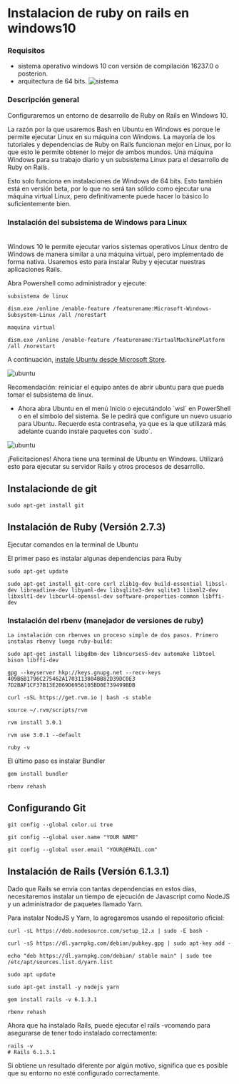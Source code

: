 # Instalacion de ruby on rails en windows10

### Requisitos
  - sistema operativo windows 10 con versión de compilación  16237.0 o posterion.
  - arquitectura de 64 bits.
![sistema](./img/sistema.PNG)


  ### Descripción general

  Configuraremos un entorno de desarrollo de Ruby on Rails en Windows 10.

  La razón por la que usaremos Bash en Ubuntu en Windows es porque le permite ejecutar Linux en su máquina con Windows. La mayoría de los tutoriales y dependencias de Ruby on Rails funcionan mejor en Linux, por lo que esto le permite obtener lo mejor de ambos mundos. Una máquina Windows para su trabajo diario y un subsistema Linux para el desarrollo de Ruby on Rails.

  Esto solo funciona en instalaciones de Windows de 64 bits. Esto también está en versión beta, por lo que no será tan sólido como ejecutar una máquina virtual Linux, pero definitivamente puede hacer lo básico lo suficientemente bien.

### Instalación del subsistema de Windows para Linux <br><br>
Windows 10 le permite ejecutar varios sistemas operativos Linux dentro de Windows de manera similar a una máquina virtual, pero implementado de forma nativa. Usaremos esto para instalar Ruby y ejecutar nuestras aplicaciones Rails.

Abra Powershell como administrador y ejecute:


```
subsistema de linux

dism.exe /online /enable-feature /featurename:Microsoft-Windows-Subsystem-Linux /all /norestart
```
```
maquina virtual

dism.exe /online /enable-feature /featurename:VirtualMachinePlatform /all /norestart
```

A continuación, [instale Ubuntu desde Microsoft Store](https://www.microsoft.com/en-us/p/ubunt[[u/9nblggh4msv6).

![ubuntu](./img/ubuntu.PNG)

Recomendación: reiniciar el equipo antes de abrir ubuntu para que pueda tomar el subsistema de linux.

- Ahora abra Ubuntu en el menú Inicio o ejecutándolo ´wsl´ en PowerShell o en el símbolo del sistema. Se le pedirá que configure un nuevo usuario para Ubuntu. Recuerde esta contraseña, ya que es la que utilizará más adelante cuando instale paquetes con ´sudo´.

![ubuntu](./img/busqueda.png)

¡Felicitaciones! Ahora tiene una terminal de Ubuntu en Windows. Utilizará esto para ejecutar su servidor Rails y otros procesos de desarrollo.

## Instalacionde de git
```
sudo apt-get install git
```

## Instalación de Ruby (Versión 2.7.3)
Ejecutar comandos en la terminal de Ubuntu

El primer paso es instalar algunas dependencias para Ruby

```
sudo apt-get update
```

```
sudo apt-get install git-core curl zlib1g-dev build-essential libssl-dev libreadline-dev libyaml-dev libsqlite3-dev sqlite3 libxml2-dev libxslt1-dev libcurl4-openssl-dev software-properties-common libffi-dev
```
### Instalación del rbenv (manejador de versiones de ruby)
```
La instalación con rbenves un proceso simple de dos pasos. Primero instalas rbenvy luego ruby-build:

sudo apt-get install libgdbm-dev libncurses5-dev automake libtool bison libffi-dev

gpg --keyserver hkp://keys.gnupg.net --recv-keys 409B6B1796C275462A1703113804BB82D39DC0E3 7D2BAF1CF37B13E2069D6956105BD0E739499BDB

curl -sSL https://get.rvm.io | bash -s stable

source ~/.rvm/scripts/rvm

rvm install 3.0.1

rvm use 3.0.1 --default

ruby -v
```
El último paso es instalar Bundler

```
gem install bundler
```
```
rbenv rehash
```

## Configurando Git

```
git config --global color.ui true

git config --global user.name "YOUR NAME"

git config --global user.email "YOUR@EMAIL.com"
```

## Instalación de Rails (Versión 6.1.3.1)

Dado que Rails se envía con tantas dependencias en estos días, necesitaremos instalar un tiempo de ejecución de Javascript como NodeJS y un administrador de paquetes llamado Yarn.

Para instalar NodeJS y Yarn, lo agregaremos usando el repositorio oficial:

```
curl -sL https://deb.nodesource.com/setup_12.x | sudo -E bash -

curl -sS https://dl.yarnpkg.com/debian/pubkey.gpg | sudo apt-key add -

echo "deb https://dl.yarnpkg.com/debian/ stable main" | sudo tee /etc/apt/sources.list.d/yarn.list

sudo apt update

sudo apt-get install -y nodejs yarn
```

```
gem install rails -v 6.1.3.1

rbenv rehash
```
 Ahora que ha instalado Rails, puede ejecutar el rails -vcomando para asegurarse de tener todo instalado correctamente:

```
rails -v
# Rails 6.1.3.1
```

Si obtiene un resultado diferente por algún motivo, significa que es posible que su entorno no esté configurado correctamente.

